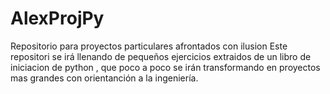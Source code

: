 # AlexProjPy
Repositorio para proyectos particulares afrontados con ilusion
Este  repositori  se irá llenando de  pequeños ejercicios 
extraidos de un libro de iniciacion de python  , que poco  a poco 
se irán transformando en proyectos  mas grandes con orientanción 
a  la ingeniería.
